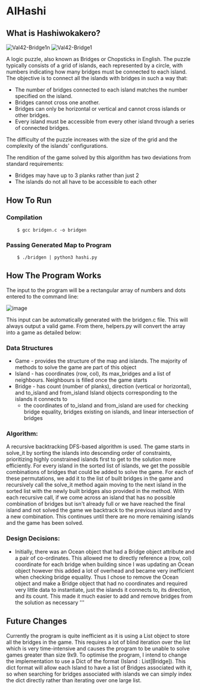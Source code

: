 # AIHashi

## What is Hashiwokakero?
![Val42-Bridge1n](https://github.com/lalt22/AIHashi/assets/71425918/b83d4364-172f-4d33-994e-25a2fc9587c8) ![Val42-Bridge1](https://github.com/lalt22/AIHashi/assets/71425918/548abee8-f155-4cd6-bb94-c47c0c853be9)


A logic puzzle, also known as Bridges or Chopsticks in English. The puzzle typically consists of a grid of islands, each represented by a circle, with numbers indicating how many bridges must be connected to each island. The objective is to connect all the islands with bridges in such a way that:

- The number of bridges connected to each island matches the number specified on the island.
- Bridges cannot cross one another.
- Bridges can only be horizontal or vertical and cannot cross islands or other bridges.
- Every island must be accessible from every other island through a series of connected bridges.
  
The difficulty of the puzzle increases with the size of the grid and the complexity of the islands' configurations. 

The rendition of the game solved by this algorithm has two deviations from standard requirements:
- Bridges may have up to 3 planks rather than just 2
- The islands do not all have to be accessible to each other

## How To Run

### Compilation

```console
    $ gcc bridgen.c -o bridgen
```

### Passing Generated Map to Program

```console
    $ ./bridgen | python3 hashi.py
```

## How The Program Works
The input to the program will be a rectangular array of numbers and dots entered to the command line:

![image](https://github.com/lalt22/AIHashi/assets/71425918/4315c2ea-63e6-4bac-aa23-17ab73f55f3e)

This input can be automatically generated with the bridgen.c file. This will always output a valid game. 
From there, helpers.py will convert the array into a game as detailed below:

### Data Structures
- Game - provides the structure of the map and islands. The majority of methods to solve the game are part of this object
- Island - has coordinates (row, col), its max_bridges and a list of neighbours. Neighbours is filled once the game starts
- Bridge - has count (number of planks), direction (vertical or horizontal), and to_island and from_island Island objects corresponding to the islands it connects to
    - the coordinates of to_island and from_island are used for checking bridge equality, bridges existing on islands, and linear intersection of bridges

### Algorithm:
A recursive backtracking DFS-based algorithm is used. The game starts in solve_it by sorting the islands into descending order of constraints, prioritizing highly constrained islands first to get to the solution more efficiently.
For every island in the sorted list of islands, we get the possible combinations of bridges that could be added to solve the game. For each of these permutations, we add it to the list of built bridges in the game and recursively call the solve_it method again moving to the next island in the sorted list with the newly built bridges also provided in the method.
With each recursive call, if we come across an island that has no possible combination of bridges but isn't already full or we have reached the final island and not solved the game we backtrack to the previous island and try a new combination. This continues until there are no more remaining islands and the game has been solved.

### Design Decisions:
- Initially, there was an Ocean object that had a Bridge object attribute and a pair of co-ordinates. This allowed me to directly reference a (row, col) coordinate for each bridge when building since I was updating an Ocean object however this added a lot of overhead and became very inefficient when checking bridge equality. Thus I chose to remove the Ocean object and make a Bridge object that had no coordinates and required very little data to instantiate, just the islands it connects to, its direction, and its count. This made it much easier to add and remove bridges from the solution as necessary
'''
## Future Changes
Currently the program is quite inefficient as it is using a List object to store all the bridges in the game. This requires a lot of blind iteration over the list which is very time-intensive and causes the program to be unable to solve games greater than size 9x9. To optimise the program, I intend to change the implementation to use a Dict of the format (Island : List[Bridge]). This dict format will allow each Island to have a list of Bridges associated with it, so when searching for bridges associated with islands we can simply index the dict directly rather than iterating over one large list.
